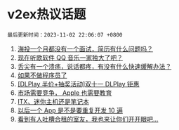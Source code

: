 # v2ex热议话题

`最后更新时间：2023-11-02 22:06:07 +0800`

1. [海投一个月都没有一个面试，简历有什么问题吗？](https://www.v2ex.com/t/987692)
1. [现在听歌软件 QQ 音乐一家独大了吧？](https://www.v2ex.com/t/987721)
1. [舌尖有一个溃疡，说话都疼，有没有什么快速缓解办法？](https://www.v2ex.com/t/987754)
1. [如果不做程序员了](https://www.v2ex.com/t/987785)
1. [[DLPlay 半价+抽奖活动]双十一 DLPlay 钜惠](https://www.v2ex.com/t/987699)
1. [市场需要竞争， Apple 也需要教育](https://www.v2ex.com/t/987737)
1. [ITX、迷你主机还是笔记本](https://www.v2ex.com/t/987659)
1. [以后一个 App 是不是要重复开发 10 遍](https://www.v2ex.com/t/987761)
1. [看到有人吐槽合租的室友，我也来让你们开开眼吧...](https://www.v2ex.com/t/987867)

